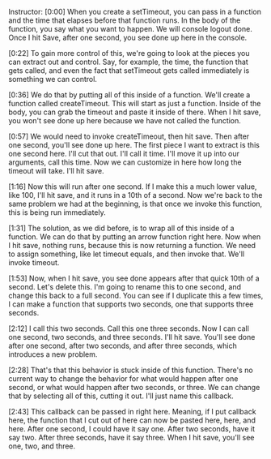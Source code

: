 Instructor: [0:00] When you create a setTimeout, you can pass in a function and the time that elapses before that function runs. In the body of the function, you say what you want to happen. We will console logout done. Once I hit Save, after one second, you see done up here in the console.

[0:22] To gain more control of this, we're going to look at the pieces you can extract out and control. Say, for example, the time, the function that gets called, and even the fact that setTimeout gets called immediately is something we can control.

[0:36] We do that by putting all of this inside of a function. We'll create a function called createTimeout. This will start as just a function. Inside of the body, you can grab the timeout and paste it inside of there. When I hit save, you won't see done up here because we have not called the function.

[0:57] We would need to invoke createTimeout, then hit save. Then after one second, you'll see done up here. The first piece I want to extract is this one second here. I'll cut that out. I'll call it time. I'll move it up into our arguments, call this time. Now we can customize in here how long the timeout will take. I'll hit save.

[1:16] Now this will run after one second. If I make this a much lower value, like 100, I'll hit save, and it runs in a 10th of a second. Now we're back to the same problem we had at the beginning, is that once we invoke this function, this is being run immediately.

[1:31] The solution, as we did before, is to wrap all of this inside of a function. We can do that by putting an arrow function right here. Now when I hit save, nothing runs, because this is now returning a function. We need to assign something, like let timeout equals, and then invoke that. We'll invoke timeout.

[1:53] Now, when I hit save, you see done appears after that quick 10th of a second. Let's delete this. I'm going to rename this to one second, and change this back to a full second. You can see if I duplicate this a few times, I can make a function that supports two seconds, one that supports three seconds.

[2:12] I call this two seconds. Call this one three seconds. Now I can call one second, two seconds, and three seconds. I'll hit save. You'll see done after one second, after two seconds, and after three seconds, which introduces a new problem.

[2:28] That's that this behavior is stuck inside of this function. There's no current way to change the behavior for what would happen after one second, or what would happen after two seconds, or three. We can change that by selecting all of this, cutting it out. I'll just name this callback.

[2:43] This callback can be passed in right here. Meaning, if I put callback here, the function that I cut out of here can now be pasted here, here, and here. After one second, I could have it say one. After two seconds, have it say two. After three seconds, have it say three. When I hit save, you'll see one, two, and three.
